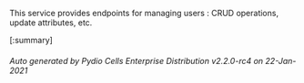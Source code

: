 






This service provides endpoints for managing users : CRUD operations, update attributes, etc.

[:summary]

###### Auto generated by Pydio Cells Enterprise Distribution v2.2.0-rc4 on 22-Jan-2021
